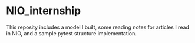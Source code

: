 # NIO_internship
This reposity includes a model I built, some reading notes for articles I read in NIO, and a sample pytest structure implementation.
